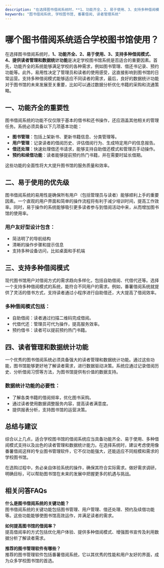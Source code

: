 ```yaml
---
description: "在选择图书借阅系统时，**1、功能齐全、2、易于使用、3、支持多种借阅模式、4、提供读者管理和数据统计功能**是决定学校图书馆系统是否适合的重要因素。首先，功能齐全的系统能够满足学校的各种需求，例如图书管理、借还书记录、预约功能等。此外，易用性决定了管理员和读者的使用感受，这直接影响到图书馆的日常运营。支持多种借阅模式能够适应不同读者的需求，最后，良好的数据统计功能对于图书馆的未来发展至关重要，比如可以通过数据分析优化书籍的采购和流通策略。"
keywords: "图书借阅系统, 学校图书馆, 番薯借阅, 读者管理系统"
---
```

# 哪个图书借阅系统适合学校图书馆使用？

在选择图书借阅系统时，**1、功能齐全、2、易于使用、3、支持多种借阅模式、4、提供读者管理和数据统计功能**是决定学校图书馆系统是否适合的重要因素。首先，功能齐全的系统能够满足学校的各种需求，例如图书管理、借还书记录、预约功能等。此外，易用性决定了管理员和读者的使用感受，这直接影响到图书馆的日常运营。支持多种借阅模式能够适应不同读者的需求，最后，良好的数据统计功能对于图书馆的未来发展至关重要，比如可以通过数据分析优化书籍的采购和流通策略。

## **一、功能齐全的重要性**

图书借阅系统的功能不仅仅限于基本的借书和还书操作，还应涵盖其他相关的管理任务。系统必须具备以下几项基本功能：

- **图书管理**：包括上架新书、更新书籍信息、分类管理等。
- **用户管理**：记录读者的借阅历史、评估借阅行为、生成特定用户的信息报告。
- **借还处理**：快速处理借还书请求，能够支持自助借还模式和管理员手动操作。
- **预约和续借功能**：读者能够提前预约热门书籍，并在需要时延长借期。

这些功能的全面性将大大提升图书馆的服务质量和效率。

## **二、易于使用的优先级**

图书借阅系统的易用性是确保所有用户（包括管理员与读者）能够顺利上手的重要因素。一个直观的用户界面和简单的操作流程将有利于减少培训时间，提高工作效率。同时，易于操作的系统能够吸引更多读者参与到借阅活动中来，从而增加图书馆的使用率。

### **用户友好型设计包含：**

- 简洁明了的导航结构
- 清晰的操作步骤和提示信息
- 支持多种设备访问，比如桌面和手机端

## **三、支持多种借阅模式**

现代图书馆用户对借阅方式的需求趋向多样化，包括自助借阅、代借代还等。选择一个支持多种借阅模式的系统，能符合不同用户的需求。例如，番薯借阅系统就提供了灵活的借书方式，支持读者通过小程序进行自助借还，大大提高了借阅效率。

### **多种借阅模式包括：**

- 自助借阅：读者通过扫描二维码完成借阅。
- 代借代还：管理员可代为操作，提高服务效率。
- 预约借书：读者可以提前预约热门书籍。

## **四、读者管理和数据统计功能**

一个优秀的图书借阅系统必须具备强大的读者管理和数据统计功能。通过这些功能，图书馆能够更好地了解读者需求，进行数据驱动决策。系统应通过记录借阅历史、分析借阅习惯等方法，为图书馆提供有价值的数据支持。

### **数据统计功能的必要性：**

- 了解各类书籍的借阅频率，优化图书采购。
- 通过读者使用数据调整服务内容，提高读者满意度。
- 提供报表分析，支持图书馆的运营决策。

## **总结与建议**

综合以上几点，适合学校图书馆的借阅系统应当具备功能齐全、易于使用、多种借阅模式支持以及出色的读者管理和数据统计能力。在选择系统时，建议考虑使用像番薯借阅这样的专业图书管理软件，它不仅功能强大，还能适应不同规模和需求的学校图书馆。

在选购过程中，务必亲自体验系统的操作，确保其符合实际需求。做好需求调研，明确目标，可以帮助图书馆在未来的发展中把握更多的机遇与挑战。

## **相关问答FAQs**

**什么是图书借阅系统的关键功能？**  
图书借阅系统的关键功能包括图书管理、用户管理、借还处理、预约及续借功能等。这些功能能够使图书馆高效运作，并满足读者的需求。

**如何提高图书馆的借阅率？**  
提高借阅率的方式包括优化用户体验、提供多种借阅模式、增强图书宣传及利用数据分析了解读者需求。

**推荐的图书管理软件有哪些？**  
推荐的图书管理软件包括番薯借阅系统，它以其优秀的性能和用户友好的界面，成为众多学校图书馆的首选。
